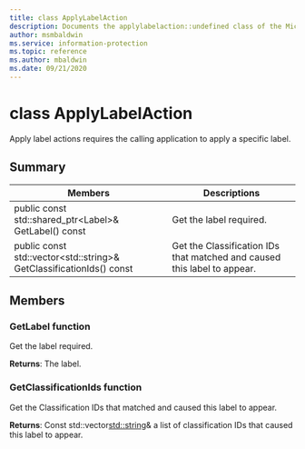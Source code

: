 ```yaml
---
title: class ApplyLabelAction 
description: Documents the applylabelaction::undefined class of the Microsoft Information Protection (MIP) SDK.
author: msmbaldwin
ms.service: information-protection
ms.topic: reference
ms.author: mbaldwin
ms.date: 09/21/2020
---
```


# class ApplyLabelAction 
Apply label actions requires the calling application to apply a specific label.
  
## Summary
 Members                        | Descriptions                                
--------------------------------|---------------------------------------------
public const std::shared_ptr\<Label\>& GetLabel() const  |  Get the label required.
public const std::vector\<std::string\>& GetClassificationIds() const  |  Get the Classification IDs that matched and caused this label to appear.
  
## Members
  
### GetLabel function
Get the label required.

  
**Returns**: The label.
  
### GetClassificationIds function
Get the Classification IDs that matched and caused this label to appear.

  
**Returns**: Const std::vector<std::string>& a list of classification IDs that caused this label to appear.
